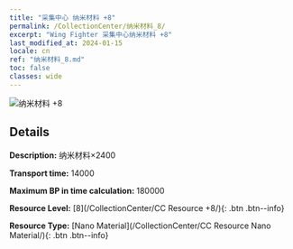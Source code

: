 ```yaml
---
title: "采集中心 纳米材料 +8"
permalink: /CollectionCenter/纳米材料_8/
excerpt: "Wing Fighter 采集中心纳米材料 +8"
last_modified_at: 2024-01-15
locale: cn
ref: "纳米材料_8.md"
toc: false
classes: wide
---
```



![纳米材料 +8](/images/cc/CC_Nano_Material_5.png)

## Details

  **Description:** 纳米材料×2400

  **Transport time:** 14000

  **Maximum BP in time calculation:** 180000

  **Resource Level:** [8](/CollectionCenter/CC Resource +8/){: .btn .btn--info}

  **Resource Type:** [Nano Material](/CollectionCenter/CC Resource Nano Material/){: .btn .btn--info}

